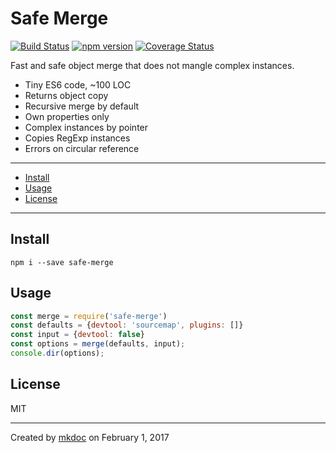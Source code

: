 # Safe Merge

[![Build Status](https://travis-ci.org/tmpfs/safe-merge.svg?v=8)](https://travis-ci.org/tmpfs/safe-merge)
[![npm version](http://img.shields.io/npm/v/safe-merge.svg?v=8)](https://npmjs.org/package/safe-merge)
[![Coverage Status](https://coveralls.io/repos/tmpfs/safe-merge/badge.svg?branch=master&service=github&v=8)](https://coveralls.io/github/tmpfs/safe-merge?branch=master)

Fast and safe object merge that does not mangle complex instances.

* Tiny ES6 code, ~100 LOC
* Returns object copy
* Recursive merge by default
* Own properties only
* Complex instances by pointer
* Copies RegExp instances
* Errors on circular reference

---

- [Install](#install)
- [Usage](#usage)
- [License](#license)

---

## Install

```
npm i --save safe-merge
```

## Usage

```javascript
const merge = require('safe-merge')
const defaults = {devtool: 'sourcemap', plugins: []}
const input = {devtool: false}
const options = merge(defaults, input);
console.dir(options);
```

## License

MIT

---

Created by [mkdoc](https://github.com/mkdoc/mkdoc) on February 1, 2017

[mkdoc]: https://github.com/mkdoc/mkdoc
[jshint]: http://jshint.com
[jscs]: http://jscs.info

